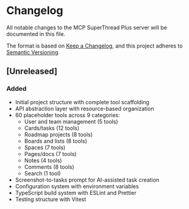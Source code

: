 # Changelog

All notable changes to the MCP SuperThread Plus server will be documented in this file.

The format is based on [Keep a Changelog](https://keepachangelog.com/en/1.0.0/),
and this project adheres to [Semantic Versioning](https://semver.org/spec/v2.0.0.html).

## [Unreleased]

### Added
- Initial project structure with complete tool scaffolding
- API abstraction layer with resource-based organization
- 60 placeholder tools across 9 categories:
  - User and team management (5 tools)
  - Cards/tasks (12 tools)
  - Roadmap projects (8 tools)
  - Boards and lists (8 tools)
  - Spaces (7 tools)
  - Pages/docs (7 tools)
  - Notes (4 tools)
  - Comments (8 tools)
  - Search (1 tool)
- Screenshot-to-tasks prompt for AI-assisted task creation
- Configuration system with environment variables
- TypeScript build system with ESLint and Prettier
- Testing structure with Vitest

